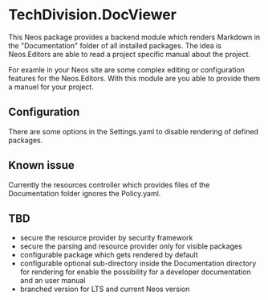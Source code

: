 # TechDivision.DocViewer

This Neos package provides a backend module which renders Markdown in the "Documentation" folder of all installed 
packages. The idea is Neos.Editors are able to read a project specific manual about the project.

For examle in your Neos site are some complex editing or configuration features for the Neos.Editors. With this module 
are you able to provide them a manuel for your project.

## Configuration

There are some options in the Settings.yaml to disable rendering of defined packages.

## Known issue

Currently the resources controller which provides files of the Documentation folder ignores the Policy.yaml. 


## TBD

- secure the resource provider by security framework
- secure the parsing and resource provider only for visible packages
- configurable package which gets rendered by default
- configurable optional sub-directory inside the Documentation directory for rendering for enable the possibility for a
developer documentation and an user manual
- branched version for LTS and current Neos version